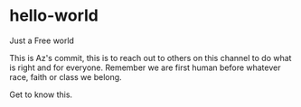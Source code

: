 # hello-world
Just a Free world

This is Az's commit, this is to reach out to others on this channel to do what is right and for everyone.
Remember we are first human before whatever race, faith or class we belong.

Get to know this.
